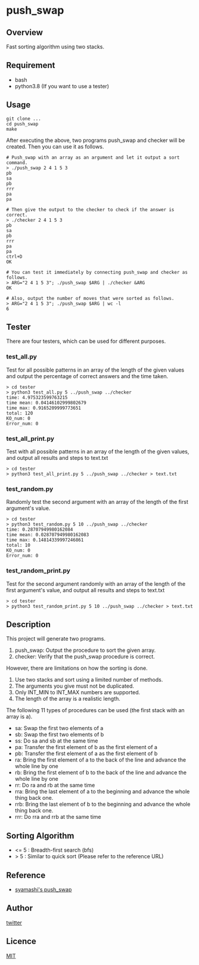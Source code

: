 # push_swap

## Overview

Fast sorting algorithm using two stacks.

## Requirement

- bash
- python3.8 (If you want to use a tester)

## Usage

```
git clone ...
cd push_swap
make
```

After executing the above, two programs push_swap and checker will be created.
Then you can use it as follows.

```
# Push_swap with an array as an argument and let it output a sort command.
> ./push_swap 2 4 1 5 3
pb
sa
pb
rrr
pa
pa

# Then give the output to the checker to check if the answer is correct.
> ./checker 2 4 1 5 3
pb
sa
pb
rrr
pa
pa
ctrl+D
OK

# You can test it immediately by connecting push_swap and checker as follows.
> ARG="2 4 1 5 3"; ./push_swap $ARG | ./checker &ARG
OK

# Also, output the number of moves that were sorted as follows.
> ARG="2 4 1 5 3"; ./push_swap $ARG | wc -l
6
```

## Tester

There are four testers, which can be used for different purposes.

### test_all.py

Test for all possible patterns in an array of the length of the given values
and output the percentage of correct answers and the time taken.

```
> cd tester
> python3 test_all.py 5 ../push_swap ../checker
time: 4.975323599763215
time mean: 0.04146102999802679
time max: 0.9165209999773651
total: 120
KO_num: 0
Error_num: 0
```

### test_all_print.py

Test with all possible patterns in an array of the length of the given values,
and output all results and steps to text.txt

```
> cd tester
> python3 test_all_print.py 5 ../push_swap ../checker > text.txt
```

### test_random.py

Randomly test the second argument with an array of the length of the first argument's value.

```
> cd tester
> python3 test_random.py 5 10 ../push_swap ../checker
time: 0.28707949980162084
time mean: 0.028707949980162083
time max: 0.14814339997246861
total: 10
KO_num: 0
Error_num: 0
```

### test_random_print.py

Test for the second argument randomly with an array of the length of the first argument's value,
and output all results and steps to text.txt

```
> cd tester
> python3 test_random_print.py 5 10 ../push_swap ../checker > text.txt
```

## Description

This project will generate two programs.

1. push_swap: Output the procedure to sort the given array.
2. checker: Verify that the push_swap procedure is correct.

However, there are limitations on how the sorting is done.

1. Use two stacks and sort using a limited number of methods.
2. The arguments you give must not be duplicated.
3. Only INT_MIN to INT_MAX numbers are supported.
4. The length of the array is a realistic length.

The following 11 types of procedures can be used (the first stack with an array is a).

- sa: Swap the first two elements of a
- sb: Swap the first two elements of b
- ss: Do sa and sb at the same time
- pa: Transfer the first element of b as the first element of a
- pb: Transfer the first element of a as the first element of b
- ra: Bring the first element of a to the back of the line and advance the whole line by one
- rb: Bring the first element of b to the back of the line and advance the whole line by one
- rr: Do ra and rb at the same time
- rra: Bring the last element of a to the beginning and advance the whole thing back one.
- rrb: Bring the last element of b to the beginning and advance the whole thing back one.
- rrr: Do rra and rrb at the same time

## Sorting Algorithm

- <= 5 : Breadth-first search (bfs)
- \> 5 : Similar to quick sort (Please refer to the reference URL)

## Reference

- [syamashi's push_swap](https://note.com/syamashi/n/n602158ffc662)

## Author

[twitter](https://twitter.com/Kotabrog)

## Licence

[MIT](https://github.com/kotabrog/push_swap/blob/main/LICENSE)
